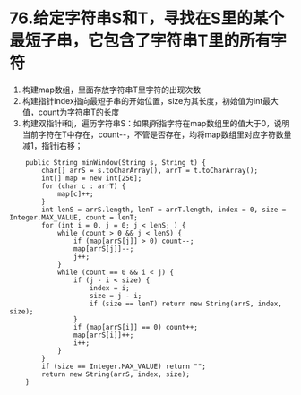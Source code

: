 # 76.给定字符串S和T，寻找在S里的某个最短子串，它包含了字符串T里的所有字符
1. 构建map数组，里面存放字符串T里字符的出现次数
2. 构建指针index指向最短子串的开始位置，size为其长度，初始值为int最大值，count为字符串T的长度
3. 构建双指针i和j，遍历字符串S：如果j所指字符在map数组里的值大于0，说明当前字符在T中存在，count--，不管是否存在，均将map数组里对应字符数量减1，指针j右移；
```
    public String minWindow(String s, String t) {
        char[] arrS = s.toCharArray(), arrT = t.toCharArray();
        int[] map = new int[256];
        for (char c : arrT) {
            map[c]++;
        }
        int lenS = arrS.length, lenT = arrT.length, index = 0, size = Integer.MAX_VALUE, count = lenT;
        for (int i = 0, j = 0; j < lenS; ) {
            while (count > 0 && j < lenS) {
                if (map[arrS[j]] > 0) count--;
                map[arrS[j]]--;
                j++;
            }
            while (count == 0 && i < j) {
                if (j - i < size) {
                    index = i;
                    size = j - i;
                    if (size == lenT) return new String(arrS, index, size);
                }
                if (map[arrS[i]] == 0) count++;
                map[arrS[i]]++;
                i++;
            }
        }
        if (size == Integer.MAX_VALUE) return "";
        return new String(arrS, index, size);
    }
```

